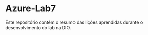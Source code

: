 # Azure-Lab7
Este repositório contém o resumo das lições aprendidas durante o desenvolvimento do lab na DIO.
